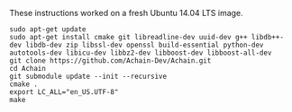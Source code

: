These instructions worked on a fresh Ubuntu 14.04 LTS image.

    sudo apt-get update
    sudo apt-get install cmake git libreadline-dev uuid-dev g++ libdb++-dev libdb-dev zip libssl-dev openssl build-essential python-dev autotools-dev libicu-dev libbz2-dev libboost-dev libboost-all-dev
    git clone https://github.com/Achain-Dev/Achain.git
    cd Achain
    git submodule update --init --recursive
    cmake .
    export LC_ALL="en_US.UTF-8"
    make
